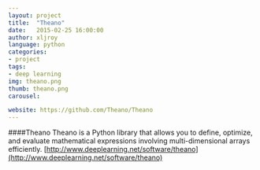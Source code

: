 ```yaml
---
layout: project
title:  "Theano"
date:   2015-02-25 16:00:00
author: xljroy
language: python
categories:
- project
tags:
- deep learning
img: theano.png
thumb: theano.png
carousel:

website: https://github.com/Theano/Theano
---
```

####Theano
Theano is a Python library that allows you to define, optimize, and evaluate mathematical expressions involving multi-dimensional arrays efficiently. [http://www.deeplearning.net/software/theano](http://www.deeplearning.net/software/theano)

